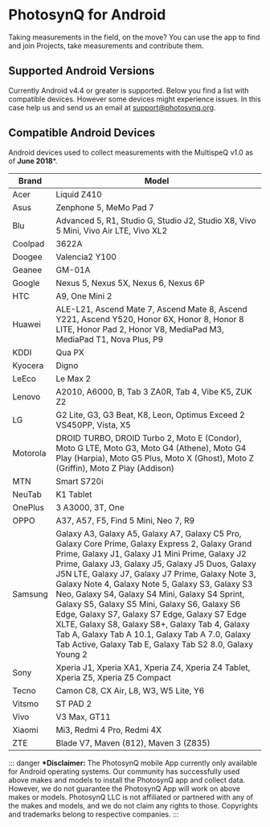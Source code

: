 # PhotosynQ for Android

Taking measurements in the field, on the move? You can use the app to find and join Projects, take measurements and contribute them.

## Supported Android Versions

Currently Android v4.4 or greater is supported. Below you find a list with compatible devices. However some devices might experience issues. In this case help us and send us an email at <support@photosynq.org>.

## Compatible Android Devices

Android devices used to collect measurements with the MultispeQ v1.0 as of **June 2018**\*.

| Brand | Model |
| ----- | ----- |
| Acer | Liquid Z410 |
| Asus | Zenphone 5, MeMo Pad 7 |
| Blu | Advanced 5, R1, Studio G, Studio J2, Studio X8, Vivo 5 Mini, Vivo Air LTE, Vivo XL2 |
| Coolpad | 3622A |
| Doogee | Valencia2 Y100 |
| Geanee | GM-01A |
| Google | Nexus 5, Nexus 5X, Nexus 6, Nexus 6P |
| HTC | A9, One Mini 2 |
| Huawei | ALE-L21, Ascend Mate 7, Ascend Mate 8, Ascend Y221, Ascend Y520, Honor 6X, Honor 8, Honor 8 LITE, Honor Pad 2, Honor V8, MediaPad M3, MediaPad T1, Nova Plus, P9 |
| KDDI | Qua PX |
| Kyocera | Digno |
| LeEco | Le Max 2 |
| Lenovo | A2010, A6000, B, Tab 3 ZA0R, Tab 4, Vibe K5, ZUK Z2 |
| LG | G2 Lite, G3, G3 Beat, K8, Leon, Optimus Exceed 2 VS450PP, Vista, X5 |
| Motorola | DROID TURBO, DROID Turbo 2, Moto E (Condor), Moto G LTE, Moto G3, Moto G4 (Athene), Moto G4 Play (Harpia), Moto G5 Plus, Moto X (Ghost), Moto Z (Griffin), Moto Z Play (Addison) |
| MTN | Smart S720i |
| NeuTab | K1 Tablet  |
| OnePlus | 3 A3000, 3T, One |
| OPPO | A37, A57, F5, Find 5 Mini, Neo 7, R9 |
| Samsung | Galaxy A3, Galaxy A5, Galaxy A7, Galaxy C5 Pro, Galaxy Core Prime, Galaxy Express 2, Galaxy Grand Prime, Galaxy J1, Galaxy J1 Mini Prime, Galaxy J2 Prime, Galaxy J3, Galaxy J5, Galaxy J5 Duos, Galaxy J5N LTE, Galaxy J7, Galaxy J7 Prime, Galaxy Note 3, Galaxy Note 4, Galaxy Note 5, Galaxy S3, Galaxy S3 Neo, Galaxy S4, Galaxy S4 Mini, Galaxy S4 Sprint, Galaxy S5, Galaxy S5 Mini, Galaxy S6, Galaxy S6 Edge, Galaxy S7, Galaxy S7 Edge, Galaxy S7 Edge XLTE, Galaxy S8, Galaxy S8+, Galaxy Tab 4, Galaxy Tab A, Galaxy Tab A 10.1, Galaxy Tab A 7.0, Galaxy Tab Active, Galaxy Tab E, Galaxy Tab S2 8.0, Galaxy Young 2 |
| Sony | Xperia J1, Xperia XA1, Xperia Z4, Xperia Z4 Tablet, Xperia Z5, Xperia Z5 Compact |
| Tecno | Camon C8, CX Air, L8, W3, W5 Lite, Y6 |
| Vitsmo | ST PAD 2 |
| Vivo | V3 Max, GT11 |
| Xiaomi | Mi3, Redmi 4 Pro, Redmi 4X |
| ZTE | Blade V7, Maven (812), Maven 3 (Z835) |

::: danger
**\*Disclaimer:** The PhotosynQ mobile App currently only available for Android operating systems. Our community has successfully used above makes and models to install the PhotosynQ app and collect data. However, we do not guarantee the PhotosynQ App will work on above makes or models. PhotosynQ LLC is not affiliated or partnered with any of the makes and models, and we do not claim any rights to those. Copyrights and trademarks belong to respective companies.
:::
